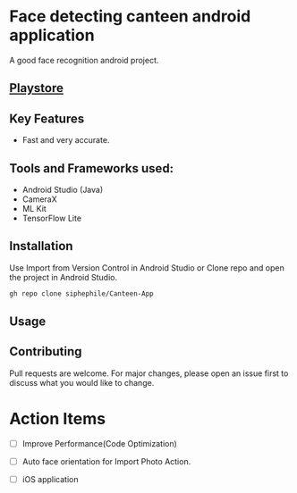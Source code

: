 # Face detecting canteen android application

A good face recognition android project.

## [Playstore](https://play.google.com/store/apps/details?id=com.sarzar.canteenapp)

## Key Features 
- Fast and very accurate.


## Tools and Frameworks used:
- Android Studio (Java)
- CameraX
- ML Kit
- TensorFlow Lite


## Installation

Use Import from Version Control in Android Studio or Clone repo and open the project in Android Studio.

```bash
gh repo clone siphephile/Canteen-App
```

## Usage

 
## Contributing
Pull requests are welcome. For major changes, please open an issue first to discuss what you would like to change.



# Action Items
- [ ] Improve Performance(Code Optimization)
- [ ] Auto face orientation for Import Photo Action.
- [ ] iOS application


